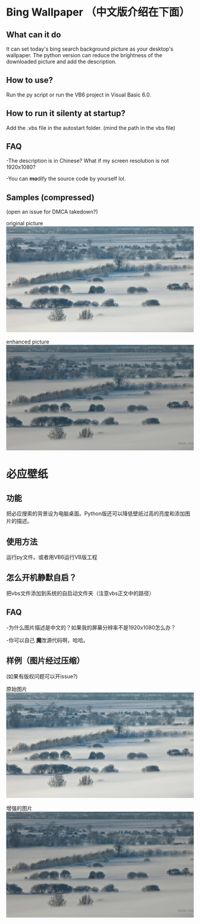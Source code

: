 # Bing Wallpaper （中文版介绍在下面）

## What can it do
It can set today's bing search background picture as your desktop's wallpaper. The python version can reduce the brightness of the downloaded picture and add the description. 

## How to use?
Run the py script or run the VB6 project in Visual Basic 6.0.

## How to run it silenty at startup?
Add the .vbs file in the autostart folder. (mind the path in the vbs file)

## FAQ
-The description is in Chinese? What if my screen resolution is not 1920x1080?

-You can **mo**dify the source code by yourself lol.

## Samples (compressed)

(open an issue for DMCA takedown?)

original picture
![original picture](https://github.com/1970633640/Bing-Wallpaper/raw/master/down.jpg "1")

enhanced picture
![enhanced picture](https://github.com/1970633640/Bing-Wallpaper/raw/master/Enhanced.jpg "1")

# 必应壁纸

## 功能
把必应搜索的背景设为电脑桌面。Python版还可以降低壁纸过高的亮度和添加图片的描述。

## 使用方法
运行py文件。或者用VB6运行VB版工程

## 怎么开机静默自启？
把vbs文件添加到系统的自启动文件夹（注意vbs正文中的路径）

## FAQ
-为什么图片描述是中文的？如果我的屏幕分辨率不是1920x1080怎么办？

-你可以自己 **魔**改源代码啊，哈哈。

## 样例（图片经过压缩）

(如果有版权问题可以开issue?)

原始图片
![original picture](https://github.com/1970633640/Bing-Wallpaper/raw/master/down.jpg "1")

增强的图片
![enhanced picture](https://github.com/1970633640/Bing-Wallpaper/raw/master/Enhanced.jpg "1")
